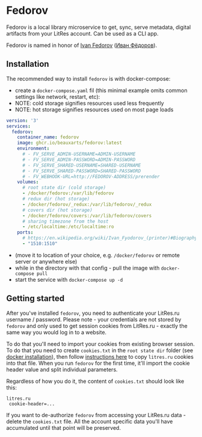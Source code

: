 # Fedorov

Fedorov is a local library microservice to get, sync, serve metadata, digital artifacts from your LitRes account. Can be used as a CLI app.

Fedorov is named in honor of [Ivan Fedorov](https://en.wikipedia.org/wiki/Ivan_Fyodorov_(printer)) ([Иван Фёдоров](https://ru.wikipedia.org/wiki/Иван_Фёдоров)).

## Installation

The recommended way to install `fedorov` is with docker-compose:

- create a `docker-compose.yaml` fil (this minimal example omits common settings like network, restart, etc):
- NOTE: cold storage signifies resources used less frequently
- NOTE: hot storage signifies resources used on most page loads

```yaml
version: '3'
services:
  fedorov:
    container_name: fedorov
    image: ghcr.io/beauxarts/fedorov:latest
    environment:
      # - FV_SERVE_ADMIN-USERNAME=ADMIN-USERNAME
      # - FV_SERVE_ADMIN-PASSWORD=ADMIN-PASSWORD
      # - FV_SERVE_SHARED-USERNAME=SHARED-USERNAME
      # - FV_SERVE_SHARED-PASSWORD=SHARED-PASSWORD
      # - FV_WEBHOOK-URL=http://FEDOROV-ADDRESS/prerender
    volumes:
      # root state dir (cold storage)
      - /docker/fedorov:/var/lib/fedorov
      # redux dir (hot storage)
      - /docker/fedorov/_redux:/var/lib/fedorov/_redux
      # covers dir (hot storage)
      - /docker/fedorov/covers:/var/lib/fedorov/covers
      # sharing timezone from the host
      - /etc/localtime:/etc/localtime:ro
    ports:
      # https://en.wikipedia.org/wiki/Ivan_Fyodorov_(printer)#Biography
      - "1510:1510"
```
- (move it to location of your choice, e.g. `/docker/fedorov` or remote server or anywhere else)
- while in the directory with that config - pull the image with `docker-compose pull`
- start the service with `docker-compose up -d`

## Getting started

After you've installed `fedorov`, you need to authenticate your LitRes.ru username / password.
Please note - your credentials are not stored by `fedorov` and only used to get session cookies from LitRes.ru -
exactly the same way you would log in to a website.

To do that you'll need to import your cookies from existing browser session. To do that you need to create `cookies.txt` in the `root state dir` folder (see [docker installation](#Installation)),
then follow [instructions here](https://github.com/boggydigital/coost#copying-session-cookies-from-an-existing-browser-session) to copy `litres.ru` cookies into that file. When you run `fedorov` for the first time, it'll import the cookie header value and split individual parameters.

Regardless of how you do it, the content of `cookies.txt` should look like this:

```text
litres.ru
 cookie-header=...
```

If you want to de-authorize `fedorov` from accessing your LitRes.ru data - delete the `cookies.txt` file. All the account specific data you'll have accumulated until that point will be preserved. 